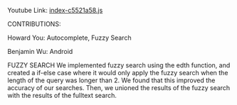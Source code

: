 Youtube Link: [index-c5521a58.js](https://youtu.be/shS3c5A_oFw)

CONTRIBUTIONS:

Howard You: Autocomplete, Fuzzy Search

Benjamin Wu: Android

FUZZY SEARCH
We implemented fuzzy search using the edth function, and created a if-else case where it would only apply the fuzzy search when the length of the query was longer than 2. We found that this improved the accuracy of our searches. Then, we unioned the results of the fuzzy search with the results of the fulltext search. 

